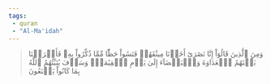 ```yaml
---
tags: 
 - quran 
 - "Al-Ma'idah"
---
```


> وَمِنَ ٱلَّذِينَ قَالُوٓاْ إِنَّا نَصَٰرَىٰٓ أَخَذۡنَا مِيثَٰقَهُمۡ فَنَسُواْ حَظّٗا مِّمَّا ذُكِّرُواْ بِهِۦ فَأَغۡرَيۡنَا بَيۡنَهُمُ ٱلۡعَدَاوَةَ وَٱلۡبَغۡضَآءَ إِلَىٰ يَوۡمِ ٱلۡقِيَٰمَةِۚ وَسَوۡفَ يُنَبِّئُهُمُ ٱللَّهُ بِمَا كَانُواْ يَصۡنَعُونَ
